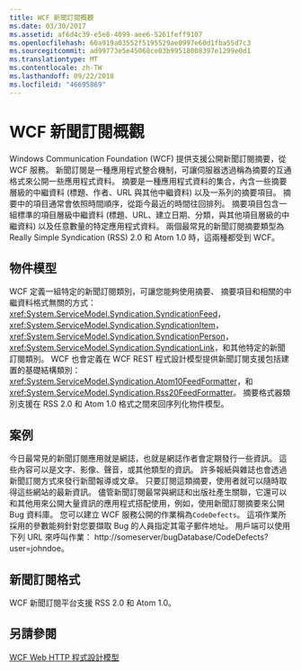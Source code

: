 ```yaml
---
title: WCF 新聞訂閱概觀
ms.date: 03/30/2017
ms.assetid: af6d4c39-e5e8-4099-aee6-5261feff9107
ms.openlocfilehash: 60a919a03552f5195529ae0997e60d1fba55d7c3
ms.sourcegitcommit: ad99773e5e45068ce03b99518008397e1299e0d1
ms.translationtype: MT
ms.contentlocale: zh-TW
ms.lasthandoff: 09/22/2018
ms.locfileid: "46695869"
---
```

# <a name="wcf-syndication-overview"></a>WCF 新聞訂閱概觀
Windows Communication Foundation (WCF) 提供支援公開新聞訂閱摘要，從 WCF 服務。 新聞訂閱是一種應用程式整合機制，可讓伺服器透過稱為摘要的互通格式來公開一些應用程式資料。 摘要是一種應用程式資料的集合，內含一些摘要層級的中繼資料 (標題、作者、URL 與其他中繼資料) 以及一系列的摘要項目。 摘要中的項目通常會依照時間順序，從距今最近的時間往回排列。 摘要項目包含一組標準的項目層級中繼資料 (標題、URL、建立日期、分類，與其他項目層級的中繼資料) 以及任意數量的特定應用程式資料。 兩個最常見的新聞訂閱摘要類型為 Really Simple Syndication (RSS) 2.0 和 Atom 1.0 時，這兩種都受到 WCF。  
  
## <a name="object-model"></a>物件模型  
 WCF 定義一組特定的新聞訂閱類別，可讓您能夠使用摘要、 摘要項目和相關的中繼資料格式無關的方式： <xref:System.ServiceModel.Syndication.SyndicationFeed>， <xref:System.ServiceModel.Syndication.SyndicationItem>， <xref:System.ServiceModel.Syndication.SyndicationPerson>， <xref:System.ServiceModel.Syndication.SyndicationLink>，和其他特定的新聞訂閱類別。 WCF 也會定義在 WCF REST 程式設計模型提供新聞訂閱支援包括建置的基礎結構類別： <xref:System.ServiceModel.Syndication.Atom10FeedFormatter>，和<xref:System.ServiceModel.Syndication.Rss20FeedFormatter>。 摘要格式器類別支援在 RSS 2.0 和 Atom 1.0 格式之間來回序列化物件模型。  
  
## <a name="scenarios"></a>案例  
 今日最常見的新聞訂閱應用就是網誌，也就是網誌作者會定期發行一些資訊。 這些內容可以是文字、影像、聲音，或其他類型的資訊。 許多報紙與雜誌也會透過新聞訂閱方式來發行新聞報導或文章。 只要訂閱這類摘要，使用者就可以隨時取得這些網站的最新資訊。 儘管新聞訂閱最常與網誌和出版社產生關聯，它還可以和其他用來公開大量資訊的應用程式搭配使用，例如，使用新聞訂閱摘要來公開 Bug 資料庫。 您可以建立 WCF 服務公開的作業稱為`CodeDefects`。 這項作業所採用的參數能夠針對您要擷取 Bug 的人員指定其電子郵件地址。 用戶端可以使用下列 URL 來呼叫作業： http://someserver/bugDatabase/CodeDefects?user=johndoe。  
  
## <a name="syndication-formats"></a>新聞訂閱格式  
 WCF 新聞訂閱平台支援 RSS 2.0 和 Atom 1.0。  
  
## <a name="see-also"></a>另請參閱  
 [WCF Web HTTP 程式設計模型](../../../../docs/framework/wcf/feature-details/wcf-web-http-programming-model.md)
